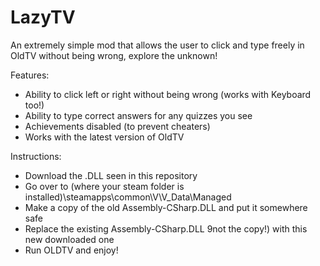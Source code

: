 # LazyTV
An extremely simple mod that allows the user to click and type freely in OldTV without being wrong, explore the unknown!

Features:
- Ability to click left or right without being wrong (works with Keyboard too!)
- Ability to type correct answers for any quizzes you see
- Achievements disabled (to prevent cheaters)
- Works with the latest version of OldTV

Instructions:
- Download the .DLL seen in this repository
- Go over to (where your steam folder is installed)\steamapps\common\V\V_Data\Managed
- Make a copy of the old Assembly-CSharp.DLL and put it somewhere safe
- Replace the existing Assembly-CSharp.DLL 9not the copy!) with this new downloaded one
- Run OLDTV and enjoy!
